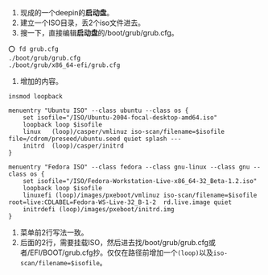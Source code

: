 1. 现成的一个deepin的**启动盘**。
1. 建立一个ISO目录，丢2个iso文件进去。
1. 搜一下，直接编辑**启动盘**的/boot/grub/grub.cfg。
```
⭕ fd grub.cfg
./boot/grub/grub.cfg
./boot/grub/x86_64-efi/grub.cfg
```
1. 增加的内容。
```
insmod loopback

menuentry "Ubuntu ISO" --class ubuntu --class os {
	set isofile="/ISO/Ubuntu-2004-focal-desktop-amd64.iso"
	loopback loop $isofile
	linux	(loop)/casper/vmlinuz iso-scan/filename=$isofile file=/cdrom/preseed/ubuntu.seed quiet splash ---
	initrd	(loop)/casper/initrd
}

menuentry "Fedora ISO" --class fedora --class gnu-linux --class gnu --class os {
	set isofile="/ISO/Fedora-Workstation-Live-x86_64-32_Beta-1.2.iso"
	loopback loop $isofile
	linuxefi (loop)/images/pxeboot/vmlinuz iso-scan/filename=$isofile  root=live:CDLABEL=Fedora-WS-Live-32_B-1-2  rd.live.image quiet
	initrdefi (loop)/images/pxeboot/initrd.img
}

```

1. 菜单前2行写法一致。
1. 后面的2行，需要挂载ISO，然后进去找/boot/grub/grub.cfg或者/EFI/BOOT/grub.cfg抄。仅仅在路径前增加一个`(loop)`以及`iso-scan/filename=$isofile`。
